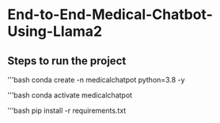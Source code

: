 # End-to-End-Medical-Chatbot-Using-Llama2

## Steps to run the project

'''bash
conda create -n medicalchatpot python=3.8 -y

'''bash
conda activate medicalchatpot

'''bash
pip install -r requirements.txt

